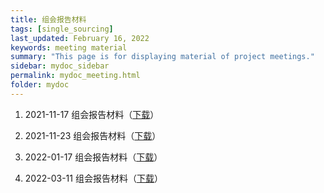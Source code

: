 ```yaml
---
title: 组会报告材料
tags: [single_sourcing]
last_updated: February 16, 2022
keywords: meeting material
summary: "This page is for displaying material of project meetings."
sidebar: mydoc_sidebar
permalink: mydoc_meeting.html
folder: mydoc
---
```


1. 2021-11-17 组会报告材料（[下载](pdf/组会报告20211117.pptx)）
2. 2021-11-23 组会报告材料（[下载](pdf/组会报告20211123.pptx)）
3. 2022-01-17 组会报告材料（[下载](pdf/组会报告20220117.html)）

4. 2022-03-11 组会报告材料（[下载](pdf/组会报告20220311.html)）
